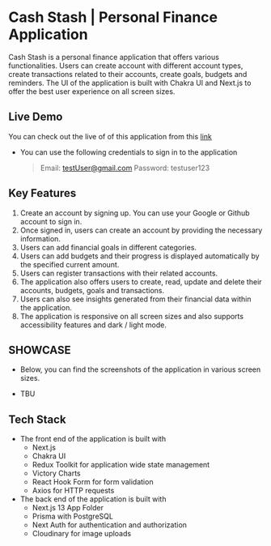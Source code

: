 # Cash Stash | Personal Finance Application

Cash Stash is a personal finance application that offers various functionalities. Users can create account with different account types, create transactions related to their accounts, create goals, budgets and reminders. The UI of the application is built with Chakra UI and Next.js to offer the best user experience on all screen sizes.

## Live Demo

You can check out the live of of this application from this [link](https://cash-stash.vercel.app)

- You can use the following credentials to sign in to the application
  > Email: testUser@gmail.com
  > Password: testuser123

## Key Features

1. Create an account by signing up. You can use your Google or Github account to sign in.
1. Once signed in, users can create an account by providing the necessary information.
1. Users can add financial goals in different categories.
1. Users can add budgets and their progress is displayed automatically by the specified current amount.
1. Users can register transactions with their related accounts.
1. The application also offers users to create, read, update and delete their accounts, budgets, goals and transactions.
1. Users can also see insights generated from their financial data within the application.
1. The application is responsive on all screen sizes and also supports accessibility features and dark / light mode.

## SHOWCASE

- Below, you can find the screenshots of the application in various screen sizes.

- TBU

## Tech Stack

- The front end of the application is built with
  - Next.js
  - Chakra UI
  - Redux Toolkit for application wide state management
  - Victory Charts
  - React Hook Form for form validation
  - Axios for HTTP requests
- The back end of the application is built with
  - Next.js 13 App Folder
  - Prisma with PostgreSQL
  - Next Auth for authentication and authorization
  - Cloudinary for image uploads
